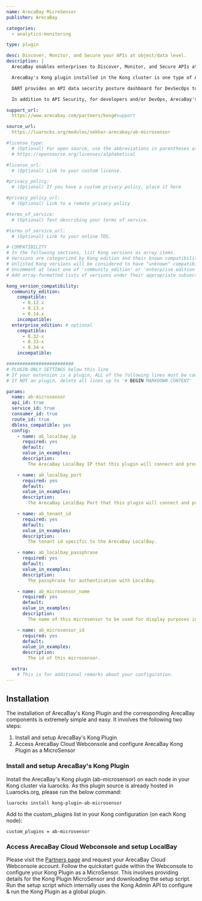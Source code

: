 ```yaml
---
name: ArecaBay MicroSensor
publisher: ArecaBay

categories:
  - analytics-monitoring

type: plugin

desc: Discover, Monitor, and Secure your APIs at object/data level.
description: |
  ArecaBay enables enterprises to Discover, Monitor, and Secure APIs at object/data level.

  ArecaBay's Kong plugin installed in the Kong cluster is one type of ArecaBay MicroSensors that are light-weight software components built to access real-time API call level data without any modification to the applications or their runtime. They enable ArecaBay’s <b>Dynamic API Risk Trackers (DART)</b> and <b>API DLP</b>: a set of API level trackers and Data Leakage Prevention.

  DART provides an API data security posture dashboard for DevSecOps to continuously discover and monitor APIs across all clouds with zero-impact to apps. DART’s anomaly detection enables API DLP to take policy action against highly targeted data fields and transactions. Please visit this [link](https://www.arecabay.com/dart/){:target="_blank"}{:rel="noopener noreferrer"} for more details.

  In addition to API Security, for developers and/or DevOps, ArecaBay's Kong plugin can be used to monitor and log application API calls with selective object level data.  

support_url:
  https://www.arecabay.com/partners/kong#support

source_url:
  https://luarocks.org/modules/sekhar-arecabay/ab-microsensor

#license_type:
  # (Optional) For open source, use the abbreviations in parentheses at:
  # https://opensource.org/licenses/alphabetical

#license_url:
  # (Optional) Link to your custom license.

#privacy_policy:
  # (Optional) If you have a custom privacy policy, place it here

#privacy_policy_url:
  # (Optional) Link to a remote privacy policy

#terms_of_service:
  # (Optional) Text describing your terms of service.

#terms_of_service_url:
  # (Optional) Link to your online TOS.

# COMPATIBILITY
# In the following sections, list Kong versions as array items.
# Versions are categorized by Kong edition and their known compatibility.
# Unlisted Kong versions will be considered to have "unknown" compatibility.
# Uncomment at least one of 'community_edition' or 'enterprise_edition'.
# Add array-formatted lists of versions under their appropriate subsection.

kong_version_compatibility: 
  community_edition:
    compatible:
      - 0.12.x
      - 0.13.x
      - 0.14.x
    incompatible:
  enterprise_edition: # optional
    compatible:
      - 0.32-x
      - 0.33-x
      - 0.34-x
    incompatible:

#########################
# PLUGIN-ONLY SETTINGS below this line
# If your extension is a plugin, ALL of the following lines must be completed.
# If NOT an plugin, delete all lines up to '# BEGIN MARKDOWN CONTENT'

params: 
  name: ab-microsensor
  api_id: true
  service_id: true
  consumer_id: true
  route_id: true
  dbless_compatible: yes
  config: 
    - name: ab_localbay_ip
      required: yes
      default: 
      value_in_examples:
      description:
        The ArecaBay LocalBay IP that this plugin will connect and provide API event data.

    - name: ab_localbay_port
      required: yes
      default: 
      value_in_examples:
      description:
        The ArecaBay LocalBay Port that this plugin will connect and provide API event data.

    - name: ab_tenant_id
      required: yes
      default: 
      value_in_examples:
      description:
        The tenant id specific to the ArecaBay LocalBay.

    - name: ab_localbay_passphrase
      required: yes
      default: 
      value_in_examples:
      description:
        The passphrase for authentication with LocalBay.

    - name: ab_microsensor_name
      required: yes
      default: 
      value_in_examples:
      description:
        The name of this microsensor to be used for display purposes in the web console.

    - name: ab_microsensor_id
      required: yes
      default: 
      value_in_examples:
      description:
        The id of this microsensor.

  extra:
    # This is for additional remarks about your configuration.
---
```


## Installation
The installation of ArecaBay's Kong Plugin and the corresponding ArecaBay components is extremely simple and easy. It involves the following two steps:
1. Install and setup ArecaBay's Kong Plugin
2. Access ArecaBay Cloud Webconsole and configure ArecaBay Kong Plugin as a MicroSensor

### Install and setup ArecaBay's Kong Plugin
Install the ArecaBay's Kong plugin (ab-microsensor) on each node in your Kong cluster via luarocks. As this plugin source is already hosted in Luarocks.org, please run the below command:

```
luarocks install kong-plugin-ab-microsensor
```

Add to the custom_plugins list in your Kong configuration (on each Kong node):

```
custom_plugins = ab-microsensor
```

### Access ArecaBay Cloud Webconsole and setup LocalBay
Please visit the [Partners page](https://www.arecabay.com/partners/kong) and request your ArecaBay Cloud Webconsole account. Follow the quickstart guide within the Webconsole to configure your Kong Plugin as a MicroSensor. This involves providing details for the Kong Plugin MicroSensor and downloading the setup script. Run the setup script which internally uses the Kong Admin API to configure & run the Kong Plugin as a global plugin.  
